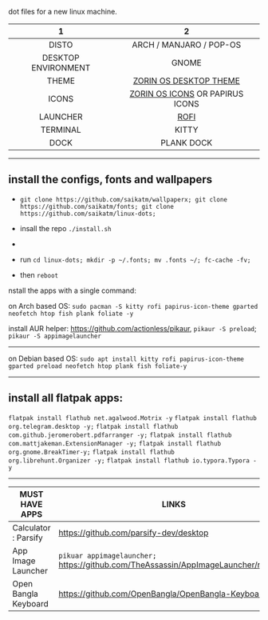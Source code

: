 dot files for a new linux machine.

|       1			  |   	2	              |
| :-----------------: | :-----------------------------: |
|        DISTO        |   ARCH / MANJARO / POP-OS   |
| DESKTOP ENVIRONMENT |              GNOME              |
|        THEME        | [ZORIN OS DESKTOP THEME](https://github.com/ZorinOS/zorin-desktop-themes) |
|        ICONS        | [ZORIN OS ICONS](https://github.com/ZorinOS/zorin-icon-themes) OR PAPIRUS ICONS |
| LAUNCHER | [ROFI](https://github.com/davatorium/rofi) |
| TERMINAL | KITTY |
| DOCK | PLANK DOCK |

---

## install the configs, fonts and wallpapers

- `git clone https://github.com/saikatm/wallpaperx; git clone https://github.com/saikatm/fonts; git clone https://github.com/saikatm/linux-dots;` 
- insall the repo `./install.sh`
- 

- run `cd linux-dots; mkdir -p ~/.fonts; mv .fonts ~/; fc-cache -fv;`
- then `reboot`





nstall the apps with a single command: 

on Arch based OS: `sudo pacman -S kitty rofi papirus-icon-theme gparted neofetch htop fish plank foliate -y`

install AUR helper: https://github.com/actionless/pikaur, `pikaur -S preload`; `pikaur -S appimagelauncher`

---

on Debian based OS: `sudo apt install kitty rofi papirus-icon-theme gparted preload neofetch htop plank fish foliate-y`

---

## install all flatpak apps: 

`flatpak install flathub net.agalwood.Motrix -y`
`flatpak install flathub org.telegram.desktop -y;`
`flatpak install flathub com.github.jeromerobert.pdfarranger -y;`
`flatpak install flathub com.mattjakeman.ExtensionManager -y;`
`flatpak install flathub org.gnome.BreakTimer-y;`
`flatpak install flathub org.librehunt.Organizer -y;`
`flatpak install flathub io.typora.Typora -y`

---

| MUST HAVE APPS       | LINKS                                                        |
| -------------------- | ------------------------------------------------------------ |
| Calculator : Parsify | https://github.com/parsify-dev/desktop                       |
| App Image Launcher   | `pikuar appimagelauncher;` https://github.com/TheAssassin/AppImageLauncher/releases |
| Open Bangla Keyboard | https://github.com/OpenBangla/OpenBangla-Keyboard            |

